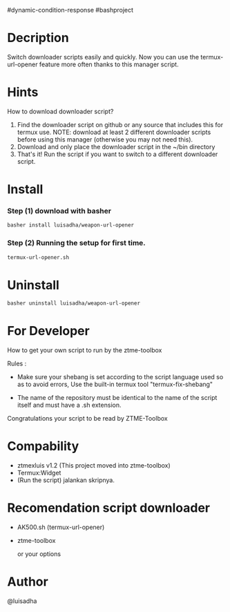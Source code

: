 #dynamic-condition-response #bashproject

# Decription 
Switch downloader scripts easily and quickly. Now you can use the termux-url-opener feature more often thanks to this manager script.

# Hints
How to download downloader script?
1. Find the downloader script on github or any source that includes this for termux use.
NOTE: download at least 2 different downloader scripts before using this manager (otherwise you may not need this).
2. Download and only place the downloader script in the ~/bin directory
3. That's it! Run the script if you want to switch to a different downloader script.

# Install
### Step (1) download with basher
```sh
basher install luisadha/weapon-url-opener
```
<!--
### Step (2) copy this code
```sh
curl -L https://raw.githubusercontent.com/luisadha/weapon-url-opener/refs/heads/master/ztme-toolbox.sh -o ~/bin/ztme-toolbox.sh
```
-->
### Step (2) Running the setup for first time.
```sh
termux-url-opener.sh
```

# Uninstall

```sh
basher uninstall luisadha/weapon-url-opener
```

# 
# For Developer 
How to get your own script to run by the ztme-toolbox 

Rules :

* Make sure your shebang is set according to the script language used so as to avoid errors, Use the built-in termux tool "termux-fix-shebang"

* The name of the repository must be identical to the name of the script itself and must have a .sh extension.

Congratulations your script to be read by ZTME-Toolbox
  
# Compability
- ztmexluis v1.2 (This project moved into ztme-toolbox)
- Termux:Widget
- (Run the script) jalankan skripnya.

# Recomendation script downloader
* AK500.sh (termux-url-opener)
* ztme-toolbox
  
  or your options
  
# Author
@luisadha

